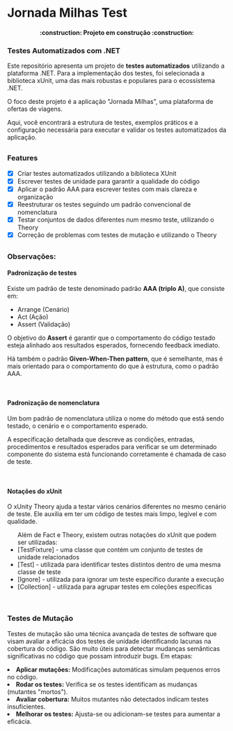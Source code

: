 # Jornada Milhas Test

<h4 align="center"> 
    :construction:  Projeto em construção  :construction:
</h4>

### Testes Automatizados com .NET
<p>Este repositório apresenta um projeto de <b>testes automatizados</b> utilizando a plataforma .NET. Para a implementação dos testes, foi selecionada a biblioteca xUnit, uma das mais robustas e populares para o ecossistema .NET.</p>
<p>O foco deste projeto é a aplicação "Jornada Milhas", uma plataforma de ofertas de viagens.</p>
<p>Aqui, você encontrará a estrutura de testes, exemplos práticos e a configuração necessária para executar e validar os testes automatizados da aplicação.</p>

##
### Features
- [x] Criar testes automatizados utilizando a biblioteca XUnit
- [x] Escrever testes de unidade para garantir a qualidade do código
- [x] Aplicar o padrão AAA para escrever testes com mais clareza e organização
- [x] Reestruturar os testes seguindo um padrão convencional de nomenclatura
- [x] Testar conjuntos de dados diferentes num mesmo teste, utilizando o Theory
- [x] Correção de problemas com testes de mutação e utilizando o Theory

##
### Observações:

#### Padronização de testes
<p>Existe um padrão de teste denominado padrão <b>AAA (triplo A)</b>, que consiste em:
<ul>
<li>Arrange (Cenário)</li>
<li>Act (Ação)</li>
<li>Assert (Validação)</li>
</ul>
<p>O objetivo do <b>Assert</b> é garantir que o comportamento do código testado esteja alinhado aos resultados esperados, fornecendo feedback imediato.</p>
<p>Há também o padrão <b>Given-When-Then pattern</b>, que é semelhante, mas é mais orientado para o comportamento do que à estrutura, como o padrão AAA.</p>
<br>

#### Padronização de nomenclatura
<p>Um bom padrão de nomenclatura utiliza o nome do método que está sendo testado, o cenário e o comportamento esperado.</p>
<p>A especificação detalhada que descreve as condições, entradas, procedimentos e resultados esperados para verificar se um determinado componente do sistema está funcionando corretamente é chamada de caso de teste.</p>
<br>

#### Notações do xUnit
<p>O xUnity Theory ajuda a testar vários cenários diferentes no mesmo cenário de teste. Ele auxilia em ter um código de testes mais limpo, legível e com qualidade.</p>

<ul>Além de Fact e Theory, existem outras notações do xUnit que podem ser utilizadas:
<li>[TestFixture] - uma classe que contém um conjunto de testes de unidade relacionados</li>
<li>[Test] - utilizada para identificar testes distintos dentro de uma mesma classe de teste</li>
<li>[Ignore] - utilizada para ignorar um teste específico durante a execução</li>
<li>[Collection] - utilizada para agrupar testes em coleções específicas</li>
</ul><br>

### Testes de Mutação
<p>Testes de mutação são uma técnica avançada de testes de software que visam avaliar a eficácia dos testes de unidade identificando lacunas na cobertura do código. São muito úteis para detectar mudanças semânticas significativas no código que possam introduzir bugs. Em etapas:</p>
<li><b>Aplicar mutações:</b> Modificações automáticas simulam pequenos erros no código.</li>
<li><b>Rodar os testes:</b> Verifica se os testes identificam as mudanças (mutantes "mortos").</li>
<li><b>Avaliar cobertura:</b> Muitos mutantes não detectados indicam testes insuficientes.</li>
<li><b>Melhorar os testes:</b> Ajusta-se ou adicionam-se testes para aumentar a eficácia.</li>
